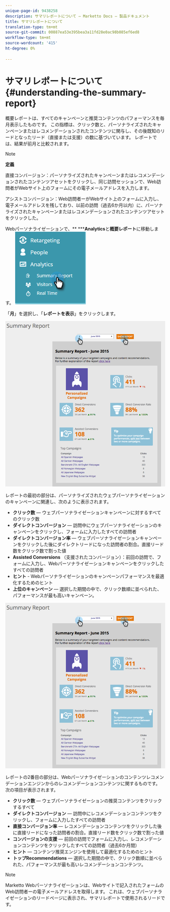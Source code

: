 ```yaml
---
unique-page-id: 9438258
description: サマリレポートについて — Marketto Docs — 製品ドキュメント
title: サマリレポートについて
translation-type: tm+mt
source-git-commit: 00887ea53e395bea3a11fd28e0ac98b085ef6ed8
workflow-type: tm+mt
source-wordcount: '415'
ht-degree: 0%

---
```



# サマリレポートについて{#understanding-the-summary-report}

概要レポートは、すべてのキャンペーンと推奨コンテンツのパフォーマンスを毎月表示したものです。 この指標は、クリック数と、パーソナライズされたキャンペーンまたはレコメンデーションされたコンテンツに関与し、その後既知のリードとなったリード（直接または支援）の数に基づいています。 レポートでは、結果が前月と比較されます。

>[!NOTE]
>
>**定義**
>
>直接コンバージョン：パーソナライズされたキャンペーンまたはレコメンデーションされたコンテンツアセットをクリックし、同じ訪問セッションで、Web訪問者がWebサイト上のフォームにその電子メールアドレスを入力します。
>
>アシストコンバージョン：Web訪問者ーがWebサイト上のフォームに入力し、電子メールアドレスを残しており、以前の訪問（過去6か月以内）に、パーソナライズされたキャンペーンまたはレコメンデーションされたコンテンツアセットをクリックした。

Webパーソナライゼーションで、** *****Analytics**&#x200B;と&#x200B;**概要レポート**&#x200B;に移動します。   ![](assets/image2016-4-6-10-3a15-3a58.png)

「**月**」を選択し、「**レポートを表示**」をクリックします。

![](assets/2.png)

レポートの最初の部分は、パーソナライズされたウェブパーソナライゼーションのキャンペーンに関連し、次のように表示されます。

* **クリック数**  — ウェブパーソナライゼーションキャンペーンに対するすべてのクリック数
* **ダイレクトコンバージョン** — 訪問中にウェブパーソナライゼーションのキャンペーンをクリックし、フォームに入力したすべての訪問者
* **ダイレクトコンバージョン率**  — ウェブパーソナライゼーションキャンペーンをクリックした後にダイレクトリードになった訪問者の割合。直接リード数をクリック数で割った値
* **Assisted Conversions** （支援されたコンバージョン）：前回の訪問で、フォームに入力し、Webパーソナライゼーションキャンペーンをクリックしたすべての訪問者
* **ヒント** - Webパーソナライゼーションのキャンペーンパフォーマンスを最適化するためのヒント
* **上位のキャンペーン**  — 選択した期間の中で、クリック数順に並べられた、パフォーマンスが最も高いキャンペーン。

![](assets/3.png)

レポートの2番目の部分は、Webパーソナライゼーションのコンテンツレコメンデーションエンジンからのレコメンデーションコンテンツに関するものです。 次の項目が表示されます。

* **クリック数**  — ウェブパーソナライゼーションの推奨コンテンツをクリックするすべて
* **ダイレクトコンバージョン** — 訪問中にレコメンデーションコンテンツをクリックし、フォームに入力したすべての訪問者
* **直接コンバージョン率**  — レコメンデーションコンテンツをクリックした後に直接リードになった訪問者の割合。直接リード数をクリック数で割った値
* **コンバージョンの支援** — 前回の訪問でフォームに入力し、レコメンデーションコンテンツをクリックしたすべての訪問者（過去6か月間）
* **ヒント**  — コンテンツ推奨エンジンを使用して最適化するためのヒント
* **トップRecommendations**  — 選択した期間の中で、クリック数順に並べられた、パフォーマンスが最も高いレコメンデーションコンテンツ。

>[!NOTE]
>
>Marketto Webパーソナライゼーションは、Webサイトで記入されたフォームのWeb訪問者ーの電子メールアドレスを取得します。 これは、ウェブパーソナライゼーションのリードページに表示され、サマリレポートで使用されるリードです。

